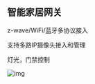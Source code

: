 ## 智能家居网关

z-wave/WiFi/蓝牙多协议接入

支持多路IP摄像头接入和管理

灯光，门禁控制

![img](http://172.168.1.88:3003/images/project/Radxa_maker_faire_2015.jpg)